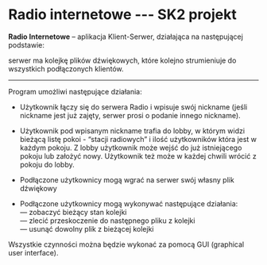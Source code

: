 # Radio internetowe --- SK2 projekt
**Radio Internetowe** – aplikacja Klient-Serwer, działająca na następującej podstawie:

serwer ma kolejkę plików dźwiękowych, które kolejno strumieniuje do wszystkich podłączonych klientów.

---
Program umożliwi następujące działania:

  

-   Użytkownik łączy się do serwera Radio i wpisuje swój nickname (jeśli nickname jest już zajęty, serwer prosi o podanie innego nickname).
    

  

-   Użytkownik pod wpisanym nickname trafia do lobby, w którym widzi bieżącą listę pokoi - “stacji radiowych” i ilość użytkowników która jest w każdym pokoju.
    Z lobby użytkownik może wejść do już istniejącego pokoju lub założyć nowy. Użytkownik też może w każdej chwili wrócić z pokoju do lobby.

  
-   Podłączone użytkownicy mogą wgrać na serwer swój własny plik dźwiękowy
    
-   Podłączone użytkownicy mogą wykonywać następujące działania:        
    — zobaczyć bieżący stan kolejki                                
    — zlecić przeskoczenie do następnego pliku z kolejki        
    — usunąć dowolny plik z bieżącej kolejki        

Wszystkie czynności można będzie wykonać za pomocą GUI (graphical user interface).
